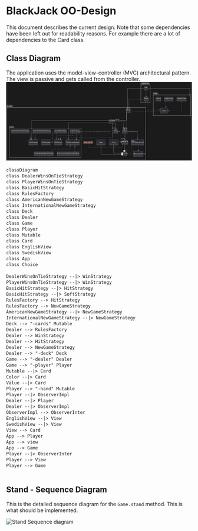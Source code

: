 # BlackJack OO-Design
This document describes the current design. Note that some dependencies have been left out for readability reasons. For example there are a lot of dependencies to the Card class.

## Class Diagram
The application uses the model-view-controller (MVC) architectural pattern. The view is passive and gets called from the controller. 
![class diagram](img/Classdiagram_A3.jpg)





```mermaid
classDiagram
class DealerWinsOnTieStrategy
class PlayerWinsOnTieStrategy
class BasicHitStrategy
class RulesFactory
class AmericanNewGameStrategy
class InternationalNewGameStrategy
class Deck
class Dealer
class Game
class Player
class Mutable
class Card
class EnglishView
class SwedishView
class App
class Choice

DealerWinsOnTieStrategy --|> WinStrategy
PlayerWinsOnTieStrategy --|> WinStrategy
BasicHitStrategy --|> HitStrategy
BasicHitStrategy --|> SoftStrategy
RulesFactory --> HitStrategy
RulesFactory --> NewGameStrategy
AmericanNewGameStrategy --|> NewGameStrategy
InternationalNewGameStrategy --|> NewGameStrategy
Deck --> "-cards" Mutable
Dealer --> RulesFactory
Dealer --> WinStrategy
Dealer --> HitStrategy
Dealer --> NewGameStrategy
Dealer --> "-deck" Deck
Game --> "-dealer" Dealer
Game --> "-player" Player
Mutable --|> Card
Color --|> Card
Value --|> Card
Player --> "-hand" Mutable
Player --|> ObserverImpl
Dealer --|> Player
Dealer --|> ObserverImpl
ObserverImpl --> ObserverInter
EnglishView --|> View
SwedishView --|> View
View --> Card
App --> Player
App --> view
App --> Game
Player --|> ObserverInter
Player --> View
Player --> Game


```



## Stand - Sequence Diagram
This is the detailed sequence diagram for the `Game.stand` method. This is what should be implemented.

![Stand Sequence diagram](img/stand_seq.jpg)

